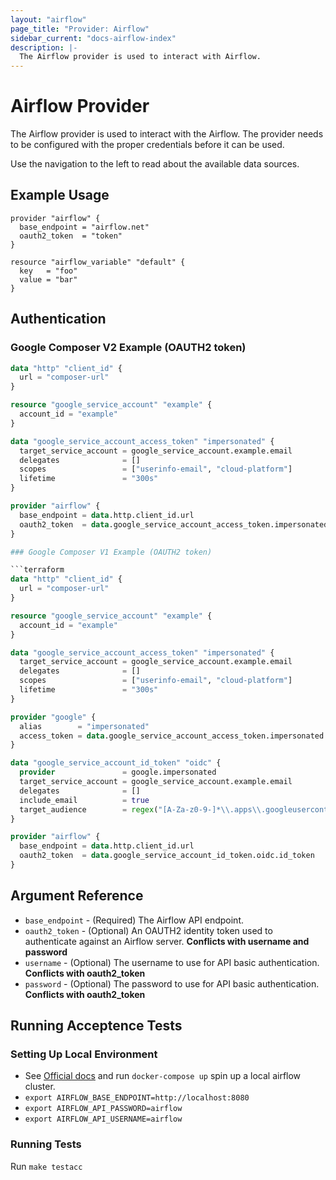```yaml
---
layout: "airflow"
page_title: "Provider: Airflow"
sidebar_current: "docs-airflow-index"
description: |-
  The Airflow provider is used to interact with Airflow.
---
```


# Airflow Provider

The Airflow provider is used to interact with the Airflow. The
provider needs to be configured with the proper credentials before it can be
used.

Use the navigation to the left to read about the available data sources.

## Example Usage

```hcl
provider "airflow" {
  base_endpoint = "airflow.net"
  oauth2_token  = "token"
}

resource "airflow_variable" "default" {
  key   = "foo"
  value = "bar"
}
```

## Authentication

### Google Composer V2 Example (OAUTH2 token)

```terraform
data "http" "client_id" {
  url = "composer-url"
}

resource "google_service_account" "example" {
  account_id = "example"
}

data "google_service_account_access_token" "impersonated" {
  target_service_account = google_service_account.example.email
  delegates              = []
  scopes                 = ["userinfo-email", "cloud-platform"]
  lifetime               = "300s"
}

provider "airflow" {
  base_endpoint = data.http.client_id.url
  oauth2_token  = data.google_service_account_access_token.impersonated.access_token
}

### Google Composer V1 Example (OAUTH2 token)

```terraform
data "http" "client_id" {
  url = "composer-url"
}

resource "google_service_account" "example" {
  account_id = "example"
}

data "google_service_account_access_token" "impersonated" {
  target_service_account = google_service_account.example.email
  delegates              = []
  scopes                 = ["userinfo-email", "cloud-platform"]
  lifetime               = "300s"
}

provider "google" {
  alias        = "impersonated"
  access_token = data.google_service_account_access_token.impersonated.access_token
}

data "google_service_account_id_token" "oidc" {
  provider               = google.impersonated
  target_service_account = google_service_account.example.email
  delegates              = []
  include_email          = true
  target_audience        = regex("[A-Za-z0-9-]*\\.apps\\.googleusercontent\\.com", data.http.client_id.body)
}

provider "airflow" {
  base_endpoint = data.http.client_id.url
  oauth2_token  = data.google_service_account_id_token.oidc.id_token
}
```

## Argument Reference

- `base_endpoint` - (Required) The Airflow API endpoint.
- `oauth2_token` - (Optional) An OAUTH2 identity token used to authenticate against an Airflow server. **Conflicts with username and password**
- `username` - (Optional) The username to use for API basic authentication. **Conflicts with oauth2_token**
- `password` - (Optional) The password to use for API basic authentication. **Conflicts with oauth2_token**

## Running Acceptence Tests

### Setting Up Local Environment

- See [Official docs](https://airflow.apache.org/docs/apache-airflow/stable/start/docker.html) and run `docker-compose up` spin up a local airflow cluster.
- `export AIRFLOW_BASE_ENDPOINT=http://localhost:8080`
- `export AIRFLOW_API_PASSWORD=airflow`
- `export AIRFLOW_API_USERNAME=airflow`

### Running Tests

Run `make testacc`
